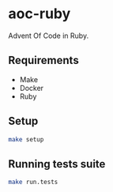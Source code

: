 # aoc-ruby
Advent Of Code in Ruby.

## Requirements

* Make
* Docker
* Ruby

## Setup
```bash
make setup
```

## Running tests suite
```bash
make run.tests
```
